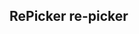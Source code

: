 ## RePicker re-picker
<template>
  <div class="block">
    <el-re-picker
      v-model="value1"
      type="date"
      placeholder="选择日期"
      :picker-options="pickerOptions0">
    </el-re-picker>
	<el-re-picker
      v-model="value2"
      type="date"
      placeholder="选择日期"
      :picker-options="pickerOptions1">
    </el-re-picker>
  </div>
</template>
<script>
  export default {
    data() {
      return {
        pickerOptions0: {
          disabledDate(time) {
            return time.getTime() < Date.now() - 8.64e7;
          }
        },
        pickerOptions1: {
          disabledDate(time) {
            return time.getTime() < Date.now() - 8.64e7;
          }
        },
        value1: '',
        value2: '',
      };
    }
  };
</script>
